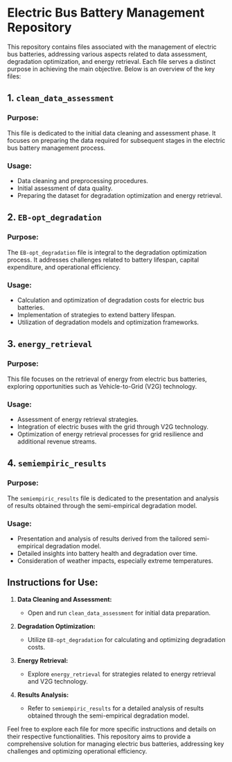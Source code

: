 # Electric Bus Battery Management Repository

This repository contains files associated with the management of electric bus batteries, addressing various aspects related to data assessment, degradation optimization, and energy retrieval. Each file serves a distinct purpose in achieving the main objective. Below is an overview of the key files:

## 1. `clean_data_assessment`

### Purpose:
This file is dedicated to the initial data cleaning and assessment phase. It focuses on preparing the data required for subsequent stages in the electric bus battery management process.

### Usage:
- Data cleaning and preprocessing procedures.
- Initial assessment of data quality.
- Preparing the dataset for degradation optimization and energy retrieval.

## 2. `EB-opt_degradation`

### Purpose:
The `EB-opt_degradation` file is integral to the degradation optimization process. It addresses challenges related to battery lifespan, capital expenditure, and operational efficiency.

### Usage:
- Calculation and optimization of degradation costs for electric bus batteries.
- Implementation of strategies to extend battery lifespan.
- Utilization of degradation models and optimization frameworks.

## 3. `energy_retrieval`

### Purpose:
This file focuses on the retrieval of energy from electric bus batteries, exploring opportunities such as Vehicle-to-Grid (V2G) technology.

### Usage:
- Assessment of energy retrieval strategies.
- Integration of electric buses with the grid through V2G technology.
- Optimization of energy retrieval processes for grid resilience and additional revenue streams.

## 4. `semiempiric_results`

### Purpose:
The `semiempiric_results` file is dedicated to the presentation and analysis of results obtained through the semi-empirical degradation model.

### Usage:
- Presentation and analysis of results derived from the tailored semi-empirical degradation model.
- Detailed insights into battery health and degradation over time.
- Consideration of weather impacts, especially extreme temperatures.

## Instructions for Use:

1. **Data Cleaning and Assessment:**
   - Open and run `clean_data_assessment` for initial data preparation.

2. **Degradation Optimization:**
   - Utilize `EB-opt_degradation` for calculating and optimizing degradation costs.

3. **Energy Retrieval:**
   - Explore `energy_retrieval` for strategies related to energy retrieval and V2G technology.

4. **Results Analysis:**
   - Refer to `semiempiric_results` for a detailed analysis of results obtained through the semi-empirical degradation model.

Feel free to explore each file for more specific instructions and details on their respective functionalities. This repository aims to provide a comprehensive solution for managing electric bus batteries, addressing key challenges and optimizing operational efficiency. 
